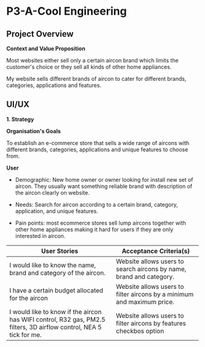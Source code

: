 # P3-A-Cool Engineering

## Project Overview 

**Context and Value Proposition**

Most websites either sell only a certain  aircon brand which limits the customer's choice or they sell all kinds of other home appliances.

My website sells different brands of aircon to cater for different brands, categories, applications and features.

## UI/UX 

**1. Strategy**

**Organisation's Goals** 

To establish an e-commerce store that sells a wide range of aircons with different brands, categories, applications and unique features to choose from.

**User** 

- Demographic: New home owner or owner looking for install new set of aircon. They usually want something reliable brand with description of the aircon clearly on website.

- Needs: Search for aircon according to a certain brand, category, application,  and unique features.

- Pain points: most ecommerce stores sell lump aircons together with other home appliances making it hard for users if they are only interested in aircon.

| User Stories | Acceptance Criteria(s) |
| ------------ | ---------------------- |
| I would like to know the name, brand and category of the aircon. | Website allows users to search aircons by name, brand and category. |
| I have a certain budget allocated for the aircon | Website allows users to filter aircons by a minimum and maximum price. |
| I would like to know if the aircon has WIFI control, R32 gas, PM2.5 filters, 3D airflow control, NEA 5 tick for me. | Website allows users to filter aircons by features checkbos option |


















